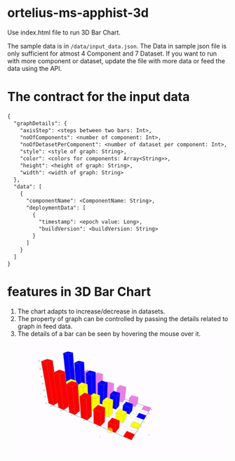 # ortelius-ms-apphist-3d

Use index.html file to run 3D Bar Chart.

The sample data is in `/data/input_data.json`. 
The Data in sample json file is only sufficient for atmost 4 Component and 7 Dataset. If you want to run with more component or dataset, update the file with more data or feed the data using the API.

# The contract for the input data

```
{
  "graphDetails": {
    "axisStep": <steps between two bars: Int>,
    "noOfComponents": <number of component: Int>,
    "noOfDetasetPerComponent": <number of dataset per component: Int>,
    "style": <style of graph: String>,
    "color": <colors for components: Array<String>>,
    "height": <height of graph: String>,
    "width": <width of graph: String>
  },
  "data": [
    {
      "componentName": <ComponentName: String>,
      "deploymentData": [
        {
          "timestamp": <epoch value: Long>,
          "buildVersion": <buildVersion: String>
        }
      ]
    }
  ]
}
```

# features in 3D Bar Chart

1. The chart adapts to increase/decrease in datasets.
2. The property of graph can be controlled by passing the details related to graph in feed data.
3. The details of a bar can be seen by hovering the mouse over it.
    ![3D Chart](/asset/images/ortelius_app_hist.gif)
    

